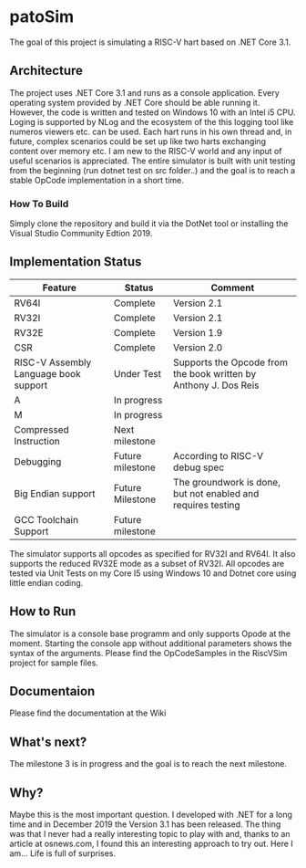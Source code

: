 # patoSim
The goal of this project is simulating a RISC-V hart based on .NET Core 3.1.

## Architecture
The project uses .NET Core 3.1 and runs as a console application. Every operating system provided by .NET Core should be able running it.  However, the code is written and tested on Windows 10 with an Intel i5 CPU. Loging is supported by NLog and the ecosystem of the this logging tool like numeros viewers etc. can be used. Each hart runs in his own thread and, in future, complex scenarios could be set up like two harts exchanging content over memory etc.
I am new to the RISC-V world and any input of useful scenarios is appreciated.
The entire simulator is built with unit testing from the beginning (run dotnet test on src folder..) and the goal is to reach a stable OpCode implementation in a short time.

### How To Build
Simply clone the repository and build it via the DotNet tool or installing the Visual Studio Community Edtion 2019.

## Implementation Status
| Feature | Status | Comment |
| ------- | ------ | ------- |
| RV64I | Complete | Version 2.1 |
| RV32I | Complete | Version 2.1 |
| RV32E | Complete | Version 1.9 |
| CSR | Complete | Version 2.0 |
| RISC-V Assembly Language book support | Under Test | Supports the Opcode from the book written by Anthony J. Dos Reis |
| A | In progress | |
| M | In progress | |
| Compressed Instruction | Next milestone | |
| Debugging | Future milestone | According to RISC-V debug spec |
| Big Endian support | Future Milestone | The groundwork is done, but not enabled and requires testing |
| GCC Toolchain Support | Future milestone  ||

The simulator supports all opcodes as specified for RV32I and RV64I. It also supports the reduced RV32E mode as a subset of RV32I.
All opcodes are tested via Unit Tests on my Core I5 using Windows 10 and Dotnet core using little endian coding.



## How to Run
The simulator is a console base programm and only supports Opode at the moment. Starting the console app without additional parameters shows the syntax of the arguments. Please find the OpCodeSamples in the RiscVSim project for sample files.

## Documentaion
Please find the documentation at the Wiki

## What's next?
The milestone 3 is in progress and the goal is to reach the next milestone. 

## Why?
Maybe this is the most important question. I developed with .NET for a long time and in December 2019 the Version 3.1 has been released. The thing was that I never had a really interesting topic to play with and, thanks to an article at osnews.com, I found this an interesting approach to try out. Here I am... Life is full of surprises.
